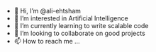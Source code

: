- 👋 Hi, I’m @ali-ehtsham
- 👀 I’m interested in Artificial Intelligence
- 🌱 I’m currently learning to write scalable code
- 💞️ I’m looking to collaborate on good projects
- 📫 How to reach me ...

<!---
ali-ehtsham-data-science/ali-ehtsham-data-science is a ✨ special ✨ repository because its `README.md` (this file) appears on your GitHub profile.
You can click the Preview link to take a look at your changes.
--->
